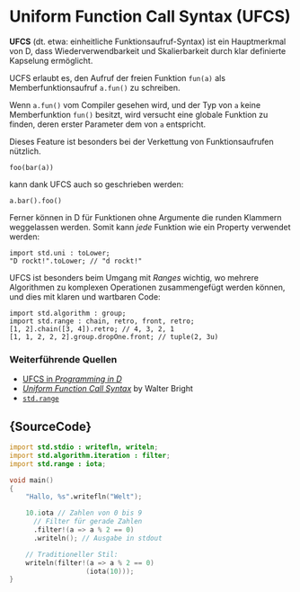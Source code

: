 # Uniform Function Call Syntax (UFCS)

**UFCS** (dt. etwa: einheitliche Funktionsaufruf-Syntax) ist 
ein Hauptmerkmal von D, dass Wiederverwendbarkeit und 
Skalierbarkeit durch klar definierte Kapselung ermöglicht.

UCFS erlaubt es, den Aufruf der freien Funktion `fun(a)` als
Memberfunktionsaufruf `a.fun()` zu schreiben.

Wenn `a.fun()` vom Compiler gesehen wird, und der Typ von `a`
keine Memberfunktion `fun()` besitzt, wird versucht eine 
globale Funktion zu finden, deren erster Parameter dem von `a`
entspricht.

Dieses Feature ist besonders bei der Verkettung von 
Funktionsaufrufen nützlich.

    foo(bar(a))

kann dank UFCS auch so geschrieben werden:

    a.bar().foo()

Ferner können in D für Funktionen ohne Argumente die runden 
Klammern weggelassen werden. Somit kann _jede_ Funktion wie 
ein Property verwendet werden:

    import std.uni : toLower;
    "D rockt!".toLower; // "d rockt!"

UFCS ist besonders beim Umgang mit *Ranges* wichtig, wo mehrere
Algorithmen zu komplexen Operationen zusammengefügt werden
können, und dies mit klaren und wartbaren Code:

    import std.algorithm : group;
    import std.range : chain, retro, front, retro;
    [1, 2].chain([3, 4]).retro; // 4, 3, 2, 1
    [1, 1, 2, 2, 2].group.dropOne.front; // tuple(2, 3u)

### Weiterführende Quellen

- [UFCS in _Programming in D_](http://ddili.org/ders/d.en/ufcs.html)
- [_Uniform Function Call Syntax_](http://www.drdobbs.com/cpp/uniform-function-call-syntax/232700394) by Walter Bright
- [`std.range`](http://dlang.org/phobos/std_range.html)

## {SourceCode}

```d
import std.stdio : writefln, writeln;
import std.algorithm.iteration : filter;
import std.range : iota;

void main()
{
    "Hallo, %s".writefln("Welt");

    10.iota // Zahlen von 0 bis 9
      // Filter für gerade Zahlen
      .filter!(a => a % 2 == 0)
      .writeln(); // Ausgabe in stdout

    // Traditioneller Stil:
    writeln(filter!(a => a % 2 == 0)
    			   (iota(10)));
}
```
